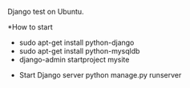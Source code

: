 Django test on Ubuntu.

*How to start

- sudo apt-get install python-django
- sudo apt-get install python-mysqldb
- django-admin startproject mysite

* Start Django server
python manage.py runserver
